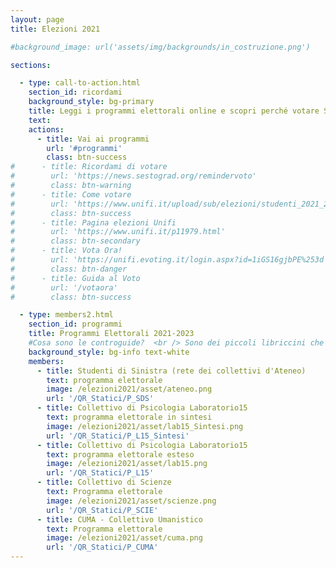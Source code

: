 ```yaml
---
layout: page
title: Elezioni 2021

#background_image: url('assets/img/backgrounds/in_costruzione.png')

sections:

  - type: call-to-action.html
    section_id: ricordami
    background_style: bg-primary
    title: Leggi i programmi elettorali online e scopri perché votare Studenti di Sinistra e i Collettivi l´11 e 12 Maggio 2021! <br /> <br /> Hai paura di dimenticarti di votare? Non Preoccuparti, te lo ricordiamo noi!
    text:
    actions:
      - title: Vai ai programmi
        url: '#programmi'
        class: btn-success
#      - title: Ricordami di votare
#        url: 'https://news.sestograd.org/remindervoto'
#        class: btn-warning
#      - title: Come votare
#        url: 'https://www.unifi.it/upload/sub/elezioni/studenti_2021_2023/guida_voto_eligo.pdf'
#        class: btn-success
#      - title: Pagina elezioni Unifi
#        url: 'https://www.unifi.it/p11979.html'
#        class: btn-secondary
#      - title: Vota Ora!
#        url: 'https://unifi.evoting.it/login.aspx?id=1iGS16gjbPE%253d'
#        class: btn-danger
#      - title: Guida al Voto
#        url: '/votaora'
#        class: btn-success

  - type: members2.html
    section_id: programmi
    title: Programmi Elettorali 2021-2023
    #Cosa sono le controguide?  <br /> Sono dei piccoli libriccini che raccolgono informazioni utili sulla vita all'università, consigli, divertenti aneddoti e informazioni su SdS, i Collettivi e le nostre attività!  <br />
    background_style: bg-info text-white
    members:
      - title: Studenti di Sinistra (rete dei collettivi d'Ateneo)
        text: programma elettorale
        image: /elezioni2021/asset/ateneo.png
        url: '/QR_Statici/P_SDS'
      - title: Collettivo di Psicologia Laboratorio15
        text: programma elettorale in sintesi
        image: /elezioni2021/asset/lab15_Sintesi.png
        url: '/QR_Statici/P_L15_Sintesi'
      - title: Collettivo di Psicologia Laboratorio15
        text: programma elettorale esteso
        image: /elezioni2021/asset/lab15.png
        url: '/QR_Statici/P_L15'
      - title: Collettivo di Scienze
        text: Programma elettorale
        image: /elezioni2021/asset/scienze.png
        url: '/QR_Statici/P_SCIE'
      - title: CUMA - Collettivo Umanistico
        text: Programma elettorale
        image: /elezioni2021/asset/cuma.png
        url: '/QR_Statici/P_CUMA'
---
```

